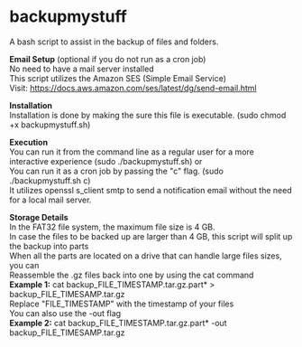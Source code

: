# backupmystuff
A bash script to assist in the backup of files and folders. 

 **Email Setup** (optional if you do not run as a cron job)<br />
 No need to have a mail server installed <br />
 This script utilizes the Amazon SES (Simple Email Service) <br />
 Visit: https://docs.aws.amazon.com/ses/latest/dg/send-email.html <br />
 
 **Installation** <br />
 Installation is done by making the sure this file is executable. (sudo chmod +x backupmystuff.sh) <br />

 **Execution** <br />
 You can run it from the command line as a regular user for a more interactive experience (sudo ./backupmystuff.sh) or <br />
 You can run it as a cron job by passing the "c" flag. (sudo ./backupmystuff.sh c) <br />
 It utilizes openssl s_client smtp to send a notification email without the need for a local mail server. <br />


 **Storage Details** <br />
 In the FAT32 file system, the maximum file size is 4 GB. <br />
 In case the files to be backed up are larger than 4 GB, this script will split up the backup into parts <br />
 When all the parts are located on a drive that can handle large files sizes, you can <br />
 Reassemble the .gz files back into one by using the cat command <br />
 **Example 1:** cat backup_FILE_TIMESTAMP.tar.gz.part* > backup_FILE_TIMESAMP.tar.gz <br />
 Replace "FILE_TIMESTAMP" with the timestamp of your files <br />
 You can also use the -out flag <br />
 **Example 2:** cat backup_FILE_TIMESTAMP.tar.gz.part* -out backup_FILE_TIMESAMP.tar.gz <br />
